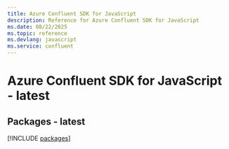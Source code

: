 ```yaml
---
title: Azure Confluent SDK for JavaScript
description: Reference for Azure Confluent SDK for JavaScript
ms.date: 08/22/2025
ms.topic: reference
ms.devlang: javascript
ms.service: confluent
---
```

# Azure Confluent SDK for JavaScript - latest
## Packages - latest
[!INCLUDE [packages](confluent-index.md)]